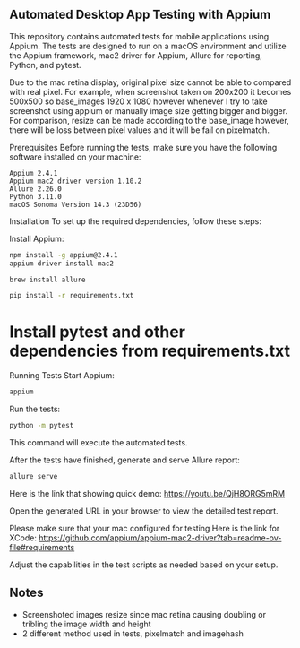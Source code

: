 ## Automated Desktop App Testing with Appium
This repository contains automated tests for mobile applications using Appium. The tests are designed to run on a macOS environment and utilize the Appium framework, mac2 driver for Appium, Allure for reporting, Python, and pytest.

Due to the mac retina display, original pixel size cannot be able to compared with real pixel. For example, when screenshot taken on 200x200 it becomes 500x500 so base_images 1920 x 1080 however whenever I try to take screenshot using appium or manually image size getting bigger and bigger. For comparison, resize can be made according to the base_image however, there will be loss between pixel values and it will be fail on pixelmatch. 

Prerequisites
Before running the tests, make sure you have the following software installed on your machine:
```
Appium 2.4.1
Appium mac2 driver version 1.10.2
Allure 2.26.0
Python 3.11.0
macOS Sonoma Version 14.3 (23D56)
```


Installation
To set up the required dependencies, follow these steps:

Install Appium:


```bash
npm install -g appium@2.4.1
appium driver install mac2
```


```bash
brew install allure
```


```bash
pip install -r requirements.txt
```

# Install pytest and other dependencies from requirements.txt

Running Tests
Start Appium:
```bash
appium
```

Run the tests:

```bash
python -m pytest
```

This command will execute the automated tests.

After the tests have finished, generate and serve Allure report:

```bash
allure serve
```
Here is the link that showing quick demo: https://youtu.be/QjH8ORG5mRM 

Open the generated URL in your browser to view the detailed test report.

Please make sure that your mac configured for testing Here is the link for XCode: https://github.com/appium/appium-mac2-driver?tab=readme-ov-file#requirements

Adjust the capabilities in the test scripts as needed based on your setup.

## Notes
- Screenshoted images resize since mac retina causing doubling or tribling the image width and height 
- 2 different method used in tests, pixelmatch and imagehash 
